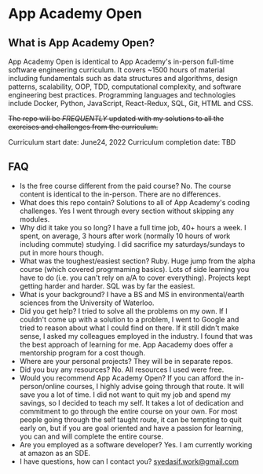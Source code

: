 # App Academy Open

## What is App Academy Open? 

App Academy Open is identical to App Academy's in-person full-time software engineering curriculum. It covers ~1500 hours of material including fundamentals such as data structures and algorithms, design patterns, scalability, OOP, TDD, computational complexity, and software engineering best practices. Programming languages and technologies include Docker, Python, JavaScript, React-Redux, SQL, Git, HTML and CSS. 

~~The repo will be *FREQUENTLY* updated with my solutions to all the exercises and challenges from the curriculum.~~

Curriculum start date: June24, 2022
Curriculum completion date: TBD

## FAQ

* Is the free course different from the paid course? No. The course content is identical to the in-person. There are no differences. 
* What does this repo contain? Solutions to all of App Academy's coding challenges. Yes I went through every section without skipping any modules. 
* Why did it take you so long? I have a full time job, 40+ hours a week. I spent, on average, 3 hours after work (normally 10 hours of work including commute) studying. I did sacrifice my saturdays/sundays to put in more hours though.   
* What was the toughest/easiest section? Ruby. Huge jump from the alpha course (which covered progrmaming basics). Lots of side learning you have to do (i.e. you can't rely on a/A to cover everything). Projects kept getting harder and harder. SQL was by far the easiest.
* What is your background? I have a BS and MS in environmental/earth sciences from the University of Waterloo.
* Did you get help? I tried to solve all the problems on my own. If I couldn't come up with a solution to a problem, I went to Google and tried to reason about what I could find on there. If it still didn't make sense, I asked my colleagues employed in the industry. I found that was the best approach of learning for me. App Aacademy does offer a mentorship program for a cost though. 
* Where are your personal projects? They will be in separate repos. 
* Did you buy any resources? No. All resources I used were free. 
* Would you recommend App Academy Open? If you can afford the in-person/online courses, I highly advise going through that route. It will save you a lot of time. I did not want to quit my job and spend my savings, so I decided to teach my self. It takes a lot of dedication and commitment to go through the entire course on your own. For most people going through the self taught route, it can be tempting to quit early on, but if you are goal oriented and have a passion for learning, you can and will complete the entire course.
* Are you employed as a software developer? Yes. I am currently working at amazon as an SDE. 
* I have questions, how can I contact you? syedasif.work@gmail.com
 

